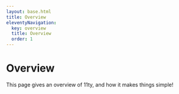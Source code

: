 ```yaml
---
layout: base.html
title: Overview
eleventyNavigation:
  key: overview
  title: Overview
  order: 1
---
```


# Overview

This page gives an overview of 11ty, and how it makes things simple!

